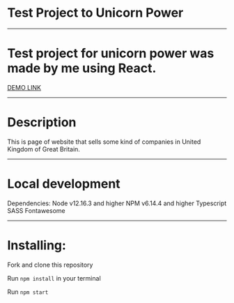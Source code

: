 # Test Project to Unicorn Power

----------------------------

# Test project for unicorn power was made by me using React.

[DEMO LINK](https://enjsadman.github.io/unicorn_power/)

---------------------------

# Description

This is page of website that sells some kind of companies in United Kingdom of Great Britain.

--------------------------

# Local development

Dependencies:
Node v12.16.3 and higher
NPM v6.14.4 and higher
Typescript 
SASS
Fontawesome

---------------------------------

# Installing:

Fork and clone this repository

Run ```npm install``` in your terminal

Run ```npm start```
